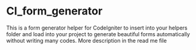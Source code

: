 # CI_form_generator
This is a form generator helper for CodeIgniter to insert into your helpers folder and load into your project to generate beautiful forms automatically without writing many codes. More description in the read me file

